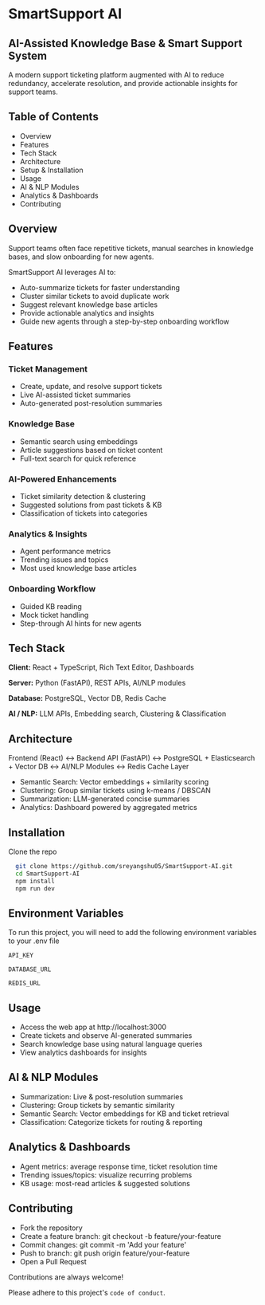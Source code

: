 
# SmartSupport AI

## AI-Assisted Knowledge Base & Smart Support System

A modern support ticketing platform augmented with AI to reduce redundancy, accelerate resolution, and provide actionable insights for support teams.


## Table of Contents

- Overview
- Features
- Tech Stack
- Architecture
- Setup & Installation
- Usage
- AI & NLP Modules
- Analytics & Dashboards
- Contributing
## Overview

Support teams often face repetitive tickets, manual searches in knowledge bases, and slow onboarding for new agents.

SmartSupport AI leverages AI to:

- Auto-summarize tickets for faster understanding
- Cluster similar tickets to avoid duplicate work
- Suggest relevant knowledge base articles
- Provide actionable analytics and insights
- Guide new agents through a step-by-step onboarding workflow
## Features

### Ticket Management

- Create, update, and resolve support tickets
- Live AI-assisted ticket summaries
- Auto-generated post-resolution summaries

### Knowledge Base

- Semantic search using embeddings
- Article suggestions based on ticket content
- Full-text search for quick reference

### AI-Powered Enhancements

- Ticket similarity detection & clustering
- Suggested solutions from past tickets & KB
- Classification of tickets into categories

### Analytics & Insights

- Agent performance metrics
- Trending issues and topics
- Most used knowledge base articles

### Onboarding Workflow

- Guided KB reading
- Mock ticket handling
- Step-through AI hints for new agents


## Tech Stack

**Client:** React + TypeScript, Rich Text Editor, Dashboards

**Server:** Python (FastAPI), REST APIs, AI/NLP modules

**Database:** PostgreSQL, Vector DB, Redis Cache

**AI / NLP:** LLM APIs, Embedding search, Clustering & Classification


## Architecture

Frontend (React) ↔ Backend API (FastAPI) ↔ PostgreSQL + Elasticsearch + Vector DB
                                   ↔
                               AI/NLP Modules
                                   ↔
                             Redis Cache Layer

- Semantic Search: Vector embeddings + similarity scoring
- Clustering: Group similar tickets using k-means / DBSCAN
- Summarization: LLM-generated concise summaries
- Analytics: Dashboard powered by aggregated metrics

## Installation

Clone the repo

```bash
  git clone https://github.com/sreyangshu05/SmartSupport-AI.git
  cd SmartSupport-AI
  npm install
  npm run dev
```
    
## Environment Variables

To run this project, you will need to add the following environment variables to your .env file

`API_KEY`

`DATABASE_URL`

`REDIS_URL` 


## Usage

- Access the web app at http://localhost:3000
- Create tickets and observe AI-generated summaries
- Search knowledge base using natural language queries
- View analytics dashboards for insights
## AI & NLP Modules

- Summarization: Live & post-resolution summaries
- Clustering: Group tickets by semantic similarity
- Semantic Search: Vector embeddings for KB and ticket retrieval
- Classification: Categorize tickets for routing & reporting
## Analytics & Dashboards

- Agent metrics: average response time, ticket resolution time
- Trending issues/topics: visualize recurring problems
- KB usage: most-read articles & suggested solutions
## Contributing

- Fork the repository
- Create a feature branch: git checkout -b feature/your-feature
- Commit changes: git commit -m 'Add your feature'
- Push to branch: git push origin feature/your-feature
- Open a Pull Request

Contributions are always welcome!

Please adhere to this project's `code of conduct`.

